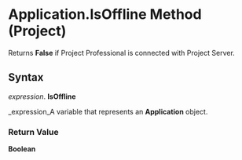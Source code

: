 
# Application.IsOffline Method (Project)

Returns  **False** if Project Professional is connected with Project Server.


## Syntax

 _expression_. **IsOffline**

 _expression_A variable that represents an  **Application** object.


### Return Value

 **Boolean**


